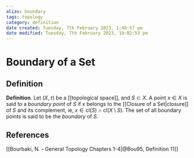 ```yaml
---
alias: boundary
tags: topology
category: definition
date created: Tuesday, 7th February 2023, 1:48:57 pm
date modified: Tuesday, 7th February 2023, 10:02:53 pm
---
```

# Boundary of a Set

## Definition

**Definition**. Let $(X,\tau)$ be a [[topological space]], and $S\subset X$. A point $x\in X$ is said to a _boundary point_ of $S$ if $x$ belongs to the [[Closure of a Set|closure]] of $S$ and its complement, ie, $x\in\mathrm{cl}(S)\cap\mathrm{cl}(X\setminus S)$. The set of all boundary points is said to be the _boundary_ of $S$.

## References

[[Bourbaki, N. - General Topology Chapters 1-4|@Bou95, Definition 11]]